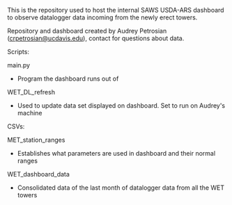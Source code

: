 This is the repository used to host the internal SAWS USDA-ARS dashboard to observe datalogger data incoming from the newly erect towers.

Repository and dashboard created by Audrey Petrosian (crpetrosian@ucdavis.edu), contact for questions about data.

Scripts:

main.py
  - Program the dashboard runs out of
  
WET_DL_refresh
  - Used to update data set displayed on dashboard. Set to run on Audrey's machine

CSVs:

MET_station_ranges
- Establishes what parameters are used in dashboard and their normal ranges

WET_dashboard_data
- Consolidated data of the last month of datalogger data from all the WET towers


